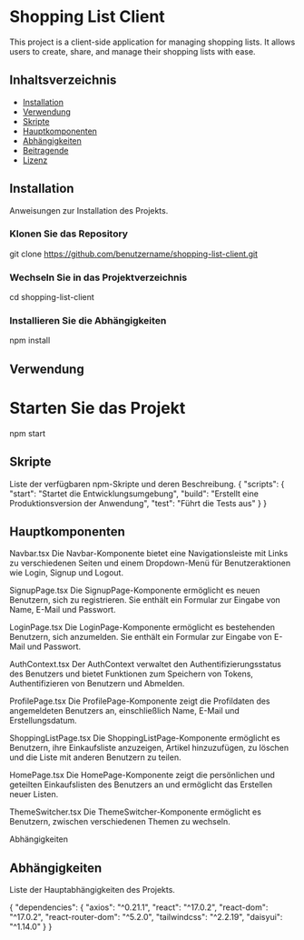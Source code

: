 # Shopping List Client

This project is a client-side application for managing shopping lists. It allows users to create, share, and manage their shopping lists with ease.

## Inhaltsverzeichnis

- [Installation](#installation)
- [Verwendung](#verwendung)
- [Skripte](#skripte)
- [Hauptkomponenten](#hauptkomponenten)
- [Abhängigkeiten](#abhängigkeiten)
- [Beitragende](#beitragende)
- [Lizenz](#lizenz)

## Installation

Anweisungen zur Installation des Projekts.

### Klonen Sie das Repository

git clone https://github.com/benutzername/shopping-list-client.git

### Wechseln Sie in das Projektverzeichnis

cd shopping-list-client

### Installieren Sie die Abhängigkeiten

npm install

## Verwendung

# Starten Sie das Projekt

npm start

## Skripte

Liste der verfügbaren npm-Skripte und deren Beschreibung.
{
"scripts": {
"start": "Startet die Entwicklungsumgebung",
"build": "Erstellt eine Produktionsversion der Anwendung",
"test": "Führt die Tests aus"
}
}

## Hauptkomponenten

Navbar.tsx
Die Navbar-Komponente bietet eine Navigationsleiste mit Links zu verschiedenen Seiten und einem Dropdown-Menü für Benutzeraktionen wie Login, Signup und Logout.

SignupPage.tsx
Die SignupPage-Komponente ermöglicht es neuen Benutzern, sich zu registrieren. Sie enthält ein Formular zur Eingabe von Name, E-Mail und Passwort.

LoginPage.tsx
Die LoginPage-Komponente ermöglicht es bestehenden Benutzern, sich anzumelden. Sie enthält ein Formular zur Eingabe von E-Mail und Passwort.

AuthContext.tsx
Der AuthContext verwaltet den Authentifizierungsstatus des Benutzers und bietet Funktionen zum Speichern von Tokens, Authentifizieren von Benutzern und Abmelden.

ProfilePage.tsx
Die ProfilePage-Komponente zeigt die Profildaten des angemeldeten Benutzers an, einschließlich Name, E-Mail und Erstellungsdatum.

ShoppingListPage.tsx
Die ShoppingListPage-Komponente ermöglicht es Benutzern, ihre Einkaufsliste anzuzeigen, Artikel hinzuzufügen, zu löschen und die Liste mit anderen Benutzern zu teilen.

HomePage.tsx
Die HomePage-Komponente zeigt die persönlichen und geteilten Einkaufslisten des Benutzers an und ermöglicht das Erstellen neuer Listen.

ThemeSwitcher.tsx
Die ThemeSwitcher-Komponente ermöglicht es Benutzern, zwischen verschiedenen Themen zu wechseln.

Abhängigkeiten

## Abhängigkeiten

Liste der Hauptabhängigkeiten des Projekts.

{
"dependencies": {
"axios": "^0.21.1",
"react": "^17.0.2",
"react-dom": "^17.0.2",
"react-router-dom": "^5.2.0",
"tailwindcss": "^2.2.19",
"daisyui": "^1.14.0"
}
}
